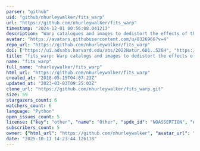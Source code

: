 ```yaml
---
parser: "github"
uid: "github/nhurleywalker/fits_warp"
url: "https://github.com/nhurleywalker/fits_warp"
timestamp: "2024-12-01 00:56:08.041213"
description: "Warp catalogues and images to dedistort the effects of the ionosphere"
avatar: "https://avatars.githubusercontent.com/u/8326966?v=4"
repo_url: "https://github.com/nhurleywalker/fits_warp"
doi: ["https://ui.adsabs.harvard.edu/abs/2022Natur.601..526H", "https://ui.adsabs.harvard.edu/abs/2018A%26C....25...94H", "https://ui.adsabs.harvard.edu/abs/2024ascl.soft11016H/abstract"]
title: "fits_warp: Warp catalogs and images to dedistort the effects of the ionosphere"
name: "fits_warp"
full_name: "nhurleywalker/fits_warp"
html_url: "https://github.com/nhurleywalker/fits_warp"
created_at: "2018-05-15T04:07:23Z"
updated_at: "2023-03-03T09:25:03Z"
clone_url: "https://github.com/nhurleywalker/fits_warp.git"
size: 59
stargazers_count: 6
watchers_count: 6
language: "Python"
open_issues_count: 5
license: {"key": "other", "name": "Other", "spdx_id": "NOASSERTION", "url": null, "node_id": "MDc6TGljZW5zZTA="}
subscribers_count: 5
owner: {"html_url": "https://github.com/nhurleywalker", "avatar_url": "https://avatars.githubusercontent.com/u/8326966?v=4", "login": "nhurleywalker", "type": "User"}
date: "2025-10-11 14:23:44.126118"
---
```

